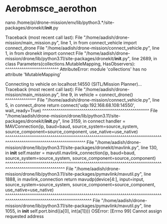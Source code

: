 # Aerobmsce_aerothon

nano /home/pi/drone-mission/env/lib/python3.*/site-packages/dronekit/__init__.py

Traceback (most recent call last):
  File "/home/aadish/drone-mission/main_mission.py", line 1, in <module>
    from connect_vehicle import connect_drone
  File "/home/aadish/drone-mission/connect_vehicle.py", line 1, in <module>
    from dronekit import connect
  File "/home/aadish/drone-mission/drone/lib/python3.11/site-packages/dronekit/__init__.py", line 2689, in <module>
    class Parameters(collections.MutableMapping, HasObservers):
                     ^^^^^^^^^^^^^^^^^^^^^^^^^^
AttributeError: module 'collections' has no attribute 'MutableMapping'


Connecting to vehicle on localhost:14550 (SITL/Mission Planner)...
Traceback (most recent call last):
  File "/home/aadish/drone-mission/main_mission.py", line 9, in <module>
    vehicle = connect_drone()
              ^^^^^^^^^^^^^^^
  File "/home/aadish/drone-mission/connect_vehicle.py", line 5, in connect_drone
    return connect('udp:192.168.68.108:14550', wait_ready=True)
           ^^^^^^^^^^^^^^^^^^^^^^^^^^^^^^^^^^^^^^^^^^^^^^^^^^^^
  File "/home/aadish/drone-mission/drone/lib/python3.11/site-packages/dronekit/__init__.py", line 3159, in connect
    handler = MAVConnection(ip, baud=baud, source_system=source_system, source_component=source_component, use_native=use_native)
              ^^^^^^^^^^^^^^^^^^^^^^^^^^^^^^^^^^^^^^^^^^^^^^^^^^^^^^^^^^^^^^^^^^^^^^^^^^^^^^^^^^^^^^^^^^^^^^^^^^^^^^^^^^^^^^^^^^^
  File "/home/aadish/drone-mission/drone/lib/python3.11/site-packages/dronekit/mavlink.py", line 130, in __init__
    self.master = mavutil.mavlink_connection(ip, baud=baud, source_system=source_system, source_component=source_component)
                  ^^^^^^^^^^^^^^^^^^^^^^^^^^^^^^^^^^^^^^^^^^^^^^^^^^^^^^^^^^^^^^^^^^^^^^^^^^^^^^^^^^^^^^^^^^^^^^^^^^^^^^^^^
  File "/home/aadish/drone-mission/drone/lib/python3.11/site-packages/pymavlink/mavutil.py", line 1888, in mavlink_connection
    return mavudp(device[4:], input=input, source_system=source_system, source_component=source_component, use_native=use_native)
           ^^^^^^^^^^^^^^^^^^^^^^^^^^^^^^^^^^^^^^^^^^^^^^^^^^^^^^^^^^^^^^^^^^^^^^^^^^^^^^^^^^^^^^^^^^^^^^^^^^^^^^^^^^^^^^^^^^^^^^
  File "/home/aadish/drone-mission/drone/lib/python3.11/site-packages/pymavlink/mavutil.py", line 1055, in __init__
    self.port.bind((a[0], int(a[1])))
OSError: [Errno 99] Cannot assign requested address
